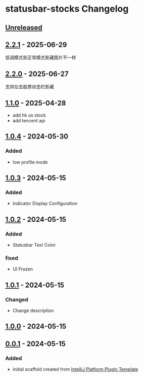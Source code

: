 <!-- Keep a Changelog guide -> https://keepachangelog.com -->

# statusbar-stocks Changelog

## [Unreleased]

## [2.2.1] - 2025-06-29

低调模式和正常模式影藏图片不一样

## [2.2.0] - 2025-06-27

支持左击股票状态栏影藏

## [1.1.0] - 2025-04-28

- add hk us stock
- add tencent api

## [1.0.4] - 2024-05-30

### Added

- low profile mode

## [1.0.3] - 2024-05-15

### Added

- Indicator Display Configuration

## [1.0.2] - 2024-05-15

### Added

- Statusbar Text Color

### fixed

- UI Frozen

## [1.0.1] - 2024-05-15

### Changed

- Change description

## [1.0.0] - 2024-05-15

## [0.0.1] - 2024-05-15

### Added

- Initial scaffold created from [IntelliJ Platform Plugin Template](https://github.com/JetBrains/intellij-platform-plugin-template)

[Unreleased]: https://github.com/hms58/statusbar-stocks-plus/compare/v2.2.1...HEAD
[2.2.1]: https://github.com/hms58/statusbar-stocks-plus/compare/v2.2.0...v2.2.1
[2.2.0]: https://github.com/hms58/statusbar-stocks-plus/compare/v1.1.0...v2.2.0
[1.1.0]: https://github.com/hms58/statusbar-stocks-plus/compare/v1.0.4...v1.1.0
[1.0.4]: https://github.com/hms58/statusbar-stocks-plus/compare/v1.0.3...v1.0.4
[1.0.3]: https://github.com/xiaohundun/statusbar-stocks/compare/v1.0.2...v1.0.3
[1.0.2]: https://github.com/xiaohundun/statusbar-stocks/compare/v1.0.0...v1.0.2
[1.0.1]: https://github.com/xiaohundun/statusbar-stocks/compare/v1.0.0...v1.0.1
[1.0.0]: https://github.com/xiaohundun/statusbar-stocks/compare/v0.0.1...v1.0.0
[0.0.1]: https://github.com/xiaohundun/statusbar-stocks/commits/v0.0.1

